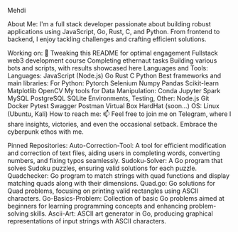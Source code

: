 Mehdi 

About Me:
I'm a full stack developer passionate about building robust applications using JavaScript, Go, Rust, C, and Python. From frontend to backend, I enjoy tackling challenges and crafting efficient solutions.

Working on: 🚀
Tweaking this README for optimal engagement
Fullstack web3 development course
Completing ethernaut tasks
Building various bots and scripts, with results showcased here
Languages and Tools:
Languages:
JavaScript (Node.js)
Go
Rust
C
Python
Best frameworks and main libraries:
For Python:
Pytorch
Selenium
Numpy
Pandas
Scikit-learn
Matplotlib
OpenCV
My tools for Data Manipulation:
Conda
Jupyter
Spark
MySQL
PostgreSQL
SQLite
Environments, Testing, Other:
Node.js
Git
Docker
Pytest
Swagger
Postman
Virtual Box
HardHat (soon...)
OS:
Linux (Ubuntu, Kali)
How to reach me: 📫
Feel free to join me on Telegram, where I share insights, victories, and even the occasional setback. Embrace the cyberpunk ethos with me.

Pinned Repositories:
Auto-Correction-Tool: A tool for efficient modification and correction of text files, aiding users in completing words, converting numbers, and fixing typos seamlessly.
Sudoku-Solver: A Go program that solves Sudoku puzzles, ensuring valid solutions for each puzzle.
Quadchecker: Go program to match strings with quad functions and display matching quads along with their dimensions.
Quad.go: Go solutions for Quad problems, focusing on printing valid rectangles using ASCII characters.
Go-Basics-Problem: Collection of basic Go problems aimed at beginners for learning programming concepts and enhancing problem-solving skills.
Ascii-Art: ASCII art generator in Go, producing graphical representations of input strings with ASCII characters.
